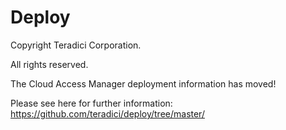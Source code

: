 # Deploy

Copyright Teradici Corporation.

All rights reserved.

The Cloud Access Manager deployment information has moved!

Please see here for further information: https://github.com/teradici/deploy/tree/master/

